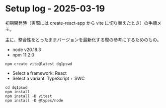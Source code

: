 # Setup log - 2025-03-19

初期開発時（実際には create-react-app から vite に切り替えたとき）の手順メモ。

主に、整合性をとったままバージョンを最新化する際の参考にするためのもの。

- node v20.18.3
- npm 11.2.0

```shell-session
npm create vite@latest dq1pswd
```

- Select a framework: React
- Select a variant: TypeScript + SWC

```shell-session
cd dq1pswd
npm install
npm install -D vitest
npm install -D @types/node
```
